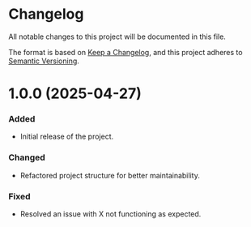 # Changelog

All notable changes to this project will be documented in this file.

The format is based on [Keep a Changelog](https://keepachangelog.com/),
and this project adheres to [Semantic Versioning](https://semver.org/).

# 1.0.0 (2025-04-27)
### Added
- Initial release of the project.

### Changed
- Refactored project structure for better maintainability.

### Fixed
- Resolved an issue with X not functioning as expected.
